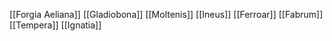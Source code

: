 [[Forgia Aeliana]]
[[Gladiobona]]
[[Moltenis]]
[[Ineus]]
[[Ferroar]]
[[Fabrum]]
[[Tempera]]
[[Ignatia]]